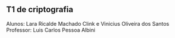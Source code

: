 ## T1 de criptografia

Alunos: Lara Ricalde Machado Clink e Vinicius Oliveira dos Santos 
Professor: Luis Carlos Pessoa Albini